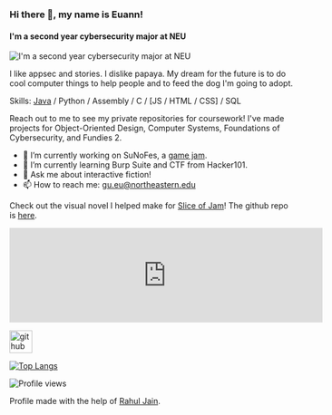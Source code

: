 ### Hi there 👋, my name is Euann!
#### I'm a second year cybersecurity major at NEU
![I'm a second year cybersecurity major at NEU](https://arturssmirnovs.github.io/github-profile-readme-generator/images/banner.png)

I like appsec and stories. I dislike papaya. My dream for the future is to do cool computer things to help people and to feed the dog I'm going to adopt.

Skills: [Java](https://github.com/EuannGu/black-hole-desktop-pet) / Python / Assembly / C / [JS / HTML / CSS] / SQL

Reach out to me to see my private repositories for coursework! I've made projects for Object-Oriented Design, Computer Systems, Foundations of Cybersecurity, and Fundies 2.

- 🔭 I’m currently working on SuNoFes, a [game jam](https://itch.io/jam/sunofes22). 
- 🌱 I’m currently learning Burp Suite and CTF from Hacker101.
- 💬 Ask me about interactive fiction! 
- 📫 How to reach me: gu.eu@northeastern.edu

Check out the visual novel I helped make for [Slice of Jam](https://itch.io/jam/slice-of-jam)! The github repo is [here](https://github.com/trholdridge/Slice-of-Jam-2022).
<iframe frameborder="0" src="https://itch.io/embed/1458627?linkback=true" width="552" height="167"><a href="https://rustle-rabbit.itch.io/journey-to-the-center-of-the-corn">Journey to the Center of the Corn by rustle-rabbit, sacredbagel, imjumokay</a></iframe>

[<img src='https://cdn.jsdelivr.net/npm/simple-icons@3.0.1/icons/github.svg' alt='github' height='40'>](https://github.com/EuannGu)  

[![Top Langs](https://github-readme-stats.vercel.app/api/top-langs/?username=EuannGu)](https://github.com/anuraghazra/github-readme-stats)

![Profile views](https://gpvc.arturio.dev/EuannGu)

Profile made with the help of [Rahul Jain](https://rahuldkjain.github.io/gh-profile-readme-generator/).

<!--
**EuannGu/EuannGu** is a ✨ _special_ ✨ repository because its `README.md` (this file) appears on your GitHub profile.

Here are some ideas to get you started:

- 🔭 I’m currently working on ...
- 🌱 I’m currently learning ...
- 👯 I’m looking to collaborate on ...
- 🤔 I’m looking for help with ...
- 💬 Ask me about ...
- 📫 How to reach me: ...
- 😄 Pronouns: ...
- ⚡ Fun fact: ...
-->

<!--
comment that doesn't show up in the doc??
-->
